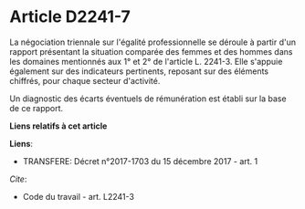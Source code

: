 # Article D2241-7

La négociation triennale sur l'égalité professionnelle se déroule à partir d'un rapport présentant la situation comparée des
femmes et des hommes dans les domaines mentionnés aux 1° et 2° de l'article L. 2241-3. Elle s'appuie également sur des
indicateurs pertinents, reposant sur des éléments chiffrés, pour chaque secteur d'activité. 

Un diagnostic des écarts éventuels de rémunération est établi sur la base de ce rapport.

**Liens relatifs à cet article**

**Liens**:

  - TRANSFERE: Décret n°2017-1703 du 15 décembre 2017 - art. 1

_Cite_:

  - Code du travail - art. L2241-3
